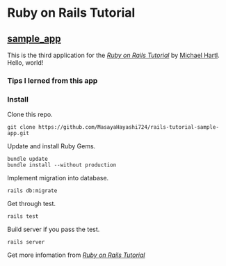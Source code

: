 # Ruby on Rails Tutorial

## [sample_app]()

This is the third application for the [*Ruby on Rails Tutorial*](http://railstutorial.jp/)
by [Michael Hartl](http://www.michaelhartl.com/). Hello, world!

### Tips I lerned from this app

### Install

Clone this repo.

    git clone https://github.com/MasayaHayashi724/rails-tutorial-sample-app.git

Update and install Ruby Gems.

    bundle update
    bundle install --without production

Implement migration into database.

    rails db:migrate

Get through test.

    rails test

Build server if you pass the test.

    rails server

Get more infomation from [*Ruby on Rails Tutorial*](http://railstutorial.jp/)
